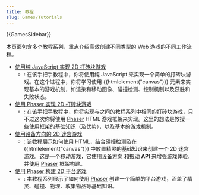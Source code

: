 ```yaml
---
title: 教程
slug: Games/Tutorials
---
```


{{GamesSidebar}}

本页面包含多个教程系列，重点介绍高效创建不同类型的 Web 游戏的不同工作流程。

- [使用纯 JavaScript 实现 2D 打砖块游戏](/zh-CN/docs/Games/Tutorials/2D_Breakout_game_pure_JavaScript)
  - : 在该手把手教程中，你将使用纯 JavaScript 来实现一个简单的打砖块游戏。在这个过程中，你将学习使用 {{htmlelement("canvas")}} 元素来实现基本的游戏机制，如渲染和移动图像、碰撞检测、控制机制以及获胜和失败状态。
- [使用 Phaser 实现 2D 打砖块游戏](/zh-CN/docs/Games/Tutorials/2D_breakout_game_Phaser)
  - : 在该手把手教程中，你将实现与之间的教程系列中相同的打砖块游戏，只不过这次你将使用 [Phaser](https://phaser.io/) HTML 游戏框架来实现。这里的想法是教授一些使用框架的基础知识（及优势），以及基本的游戏机制。
- [使用设备方向的 2D 迷宫游戏](/zh-CN/docs/Games/Tutorials/HTML5_Gamedev_Phaser_Device_Orientation)
  - : 该教程展示如何使用 HTML，结合碰撞检测及在 {{htmlelement("canvas")}} 中放置精灵的基础知识来创建一个 2D 迷宫游戏。这是一个移动游戏，它使用[设备方向](/zh-CN/docs/Web/API/Device_orientation_events) 和[振动](/zh-CN/docs/Web/API/Vibration_API) **API** 来增强游戏体验，并使用 [Phaser](https://phaser.io/) 框架构建。
- [使用 Phaser 构建 2D 平台游戏](https://mozdevs.github.io/html5-games-workshop/en/guides/platformer/start-here/)
  - : 本教程系列展示了如何使用 [Phaser](https://phaser.io/) 创建一个简单的平台游戏，涵盖了精灵、碰撞、物理、收集物品等基础知识。
